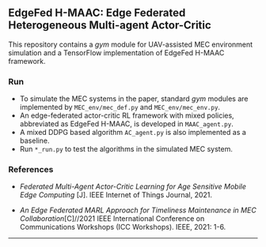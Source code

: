 ## EdgeFed H-MAAC: Edge Federated Heterogeneous Multi-agent Actor-Critic 

This repository contains a *gym* module for UAV-assisted MEC environment simulation and a TensorFlow implementation of EdgeFed H-MAAC framework.

### Run


- To simulate the MEC systems in the paper, standard *gym* modules are implemented by `MEC_env/mec_def.py` and `MEC_env/mec_env.py`.
- An edge-federated actor-critic RL framework with mixed policies,  abbreviated  as  EdgeFed  H-MAAC, is developed in `MAAC_agent.py`.
- A mixed DDPG based algorithm `AC_agent.py` is also implemented as a baseline.
- Run `*_run.py` to test the algorithms in the simulated MEC system.

### References


* *Federated Multi-Agent Actor-Critic Learning for Age Sensitive Mobile Edge Computing* [J]. IEEE Internet of Things Journal, 2021.

* *An Edge Federated MARL Approach for Timeliness Maintenance in MEC Collaboration*[C]//2021 IEEE International Conference on Communications Workshops (ICC Workshops). IEEE, 2021: 1-6.

<hr>
